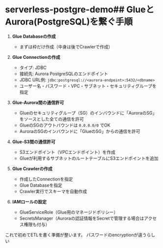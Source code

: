 # serverless-postgre-demo## GlueとAurora(PostgreSQL)を繋ぐ手順

1. **Glue Databaseの作成**  
   - まずは枠だけ作成（中身は後でCrawlerで作成）

2. **Glue Connectionの作成**  
   - タイプ: JDBC  
   - 接続先: Aurora PostgreSQLのエンドポイント  
   - JDBC URL例: `jdbc:postgresql://<aurora-endpoint>:5432/<dbname>`  
   - ユーザー名・パスワード・VPC・サブネット・セキュリティグループを指定

3. **Glue-Aurora間の通信許可**  
   - Glueのセキュリティグループ（SG）のインバウンドに「AuroraのSG」をソースとした全ての通信を許可  
   - GlueのSGのアウトバウンドは `0.0.0.0/0` でOK  
   - AuroraのSGのインバウンドに「GlueのSG」からの通信を許可

4. **Glue-S3間の通信許可**  
   - S3エンドポイント（VPCエンドポイント）を作成  
   - Glueが利用するサブネットのルートテーブルにS3エンドポイントを追加

5. **Glue Crawlerの作成**  
   - 作成したConnectionを指定  
   - Glue Databaseを指定  
   - Crawler実行でスキーマを自動作成

6. **IAMロールの設定**  
   - GlueServiceRole（Glue用のマネージドポリシー）  
   - SecretsManager（Auroraの認証情報をSecretで管理する場合はアクセス権限も付与）

これで初めてETLを書く準備が整います。
パスワードのencryptionが違うらしい